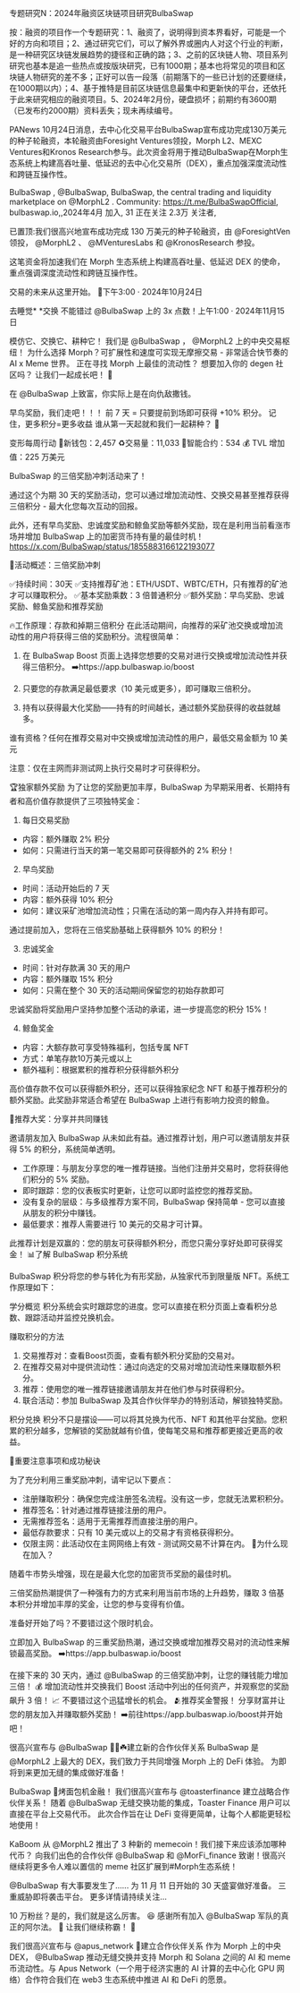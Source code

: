 专题研究N：2024年融资区块链项目研究BulbaSwap



按：融资的项目作一个专题研究：1、融资了，说明得到资本界看好，可能是一个好的方向和项目；2、通过研究它们，可以了解外界或圈内人对这个行业的判断，是一种研究区块链发展趋势的捷径和正确的路；3、之前的区块链人物、项目系列研究也基本是追一些热点或按版块研究，已有1000期；基本也将常见的项目和区块链人物研究的差不多；正好可以告一段落（前期落下的一些已计划的还要继续，在1000期以内）；4、基于推特是目前区块链信息最集中和更新快的平台，还依托于此来研究相应的融资项目。5、2024年2月份，硬盘损坏；前期约有3600期（已发布约2000期）资料丢失；现未再续编号。

PANews 10月24日消息，去中心化交易平台BulbaSwap宣布成功完成130万美元的种子轮融资，本轮融资由Foresight Ventures领投，Morph L2、MEXC Ventures和Kronos Research参与。此次资金将用于推动BulbaSwap在Morph生态系统上构建高吞吐量、低延迟的去中心化交易所（DEX），重点加强深度流动性和跨链互操作性。

BulbaSwap
,
@BulbaSwap,
BulbaSwap, the central trading and liquidity marketplace on 
@MorphL2
.
Community: https://t.me/BulbaSwapOfficial,
bulbaswap.io,,2024年4月 加入,
31 正在关注
2.3万 关注者,


已置顶:我们很高兴地宣布成功完成 130 万美元的种子轮融资，由
@ForesightVen
领投， 
@MorphL2
 、 
@MVenturesLabs
和
@KronosResearch
参投。

这笔资金将加速我们在 Morph 生态系统上构建高吞吐量、低延迟 DEX 的使命，重点强调深度流动性和跨链互操作性。

交易的未来从这里开始。 🐨下午3:00 · 2024年10月24日

去睡觉*
*交换
不能错过
@BulbaSwap
上的 3x 点数！上午1:00 · 2024年11月15日

模仿它、交换它、耕种它！
我们是
@BulbaSwap
 ， 
@MorphL2
上的中央交易枢纽！
为什么选择 Morph？可扩展性和速度可实现无摩擦交易 - 非常适合快节奏的 AI x Meme 世界。
正在寻找 Morph 上最佳的流动性？
想要加入你的 degen 社区吗？
让我们一起成长吧！ 🤝

在
@BulbaSwap
上致富，你实际上是在向仇敌撒钱。

早鸟奖励，我们走吧！！！
前 7 天 = 只要提前到场即可获得 +10% 积分。
记住，更多积分=更多收益
谁从第一天起就和我们一起耕种？ 🐥

变形每周行动
🐨新钱包：2,457
♻️交易量：11,033
📝智能合约：534
💰 TVL 增加值：225 万美元

BulbaSwap 的三倍奖励冲刺活动来了！

通过这个为期 30 天的奖励活动，您可以通过增加流动性、交换交易甚至推荐获得三倍积分 - 最大化您每次互动的回报。

此外，还有早鸟奖励、忠诚度奖励和鲸鱼奖励等额外奖励，现在是利用当前看涨市场并增加 BulbaSwap 上的加密货币持有量的最佳时机！
https://x.com/BulbaSwap/status/1855883166122193077 

🎉活动概述：三倍奖励冲刺

✅持续时间：30天
✅支持推荐矿池：ETH/USDT、WBTC/ETH，只有推荐的矿池才可以赚取积分。
✅基本奖励乘数：3 倍普通积分
✅额外奖励：早鸟奖励、忠诚奖励、鲸鱼奖励和推荐奖励

🔥工作原理：存款和掉期三倍积分
在此活动期间，向推荐的采矿池交换或增加流动性的用户将获得三倍的奖励积分。流程很简单：

1. 在 BulbaSwap Boost 页面上选择您想要的交易对进行交换或增加流动性并获得三倍积分。
➡️https://app.bulbaswap.io/boost

2. 只要您的存款满足最低要求（10 美元或更多），即可赚取三倍积分。

3. 持有以获得最大化奖励——持有的时间越长，通过额外奖励获得的收益就越多。

谁有资格？任何在推荐交易对中交换或增加流动性的用户，最低交易金额为 10 美元

注意：仅在主网而非测试网上执行交易时才可获得积分。

🏆独家额外奖励
为了让您的奖励更加丰厚，BulbaSwap 为早期采用者、长期持有者和高价值存款提供了三项独特奖金：

1. 每日交易奖励
- 内容：额外赚取 2% 积分
- 如何：只需进行当天的第一笔交易即可获得额外的 2% 积分！

2. 早鸟奖励
- 时间：活动开始后的 7 天
- 内容：额外获得 10% 
积分
- 如何：建议采矿池增加流动性；只需在活动的第一周内存入并持有即可。

通过提前加入，您将在三倍奖励基础上获得额外 10% 的积分！

3. 忠诚奖金
- 时间：针对存款满 30 天的用户
- 内容：额外赚取 15% 积分
- 如何：只需在整个 30 天的活动期间保留您的初始存款即可

忠诚奖励将奖励用户坚持参加整个活动的承诺，进一步提高您的积分 15%！

4. 鲸鱼奖金
- 内容：大额存款可享受特殊福利，包括专属 NFT
- 方式：单笔存款10万美元或以上
- 额外福利：根据累积的推荐积分获得额外积分

高价值存款不仅可以获得额外积分，还可以获得独家纪念 NFT 和基于推荐积分的额外奖励。此奖励非常适合希望在 BulbaSwap 上进行有影响力投资的鲸鱼。

🤝推荐大奖：分享并共同赚钱

邀请朋友加入 BulbaSwap 从未如此有益。通过推荐计划，用户可以邀请朋友并获得 5% 的积分，系统简单透明。

- 工作原理：与朋友分享您的唯一推荐链接。当他们注册并交易时，您将获得他们积分的 5% 奖励。
- 即时跟踪：您的仪表板实时更新，让您可以即时监控您的推荐奖励。
- 没有复杂的层级：与多级推荐方案不同，BulbaSwap 保持简单 - 您可以直接从朋友的积分中赚钱。
- 最低要求：推荐人需要进行 10 美元的交易才可计算。

此推荐计划是双赢的：您的朋友可获得额外积分，而您只需分享好处即可获得奖金！
📊了解 BulbaSwap 积分系统

BulbaSwap 积分将您的参与转化为有形奖励，从独家代币到限量版 NFT。系统工作原理如下：

学分概览
积分系统会实时跟踪您的进度。您可以直接在积分页面上查看积分总数、跟踪活动并监控兑换机会。

赚取积分的方法
1. 交易推荐对：查看Boost页面，查看有额外积分奖励的交易对。
2. 在推荐交易对中提供流动性：通过向选定的交易对增加流动性来赚取额外积分。
3. 推荐：使用您的唯一推荐链接邀请朋友并在他们参与时获得积分。
4. 联合活动：参加 BulbaSwap 及其合作伙伴举办的特别活动，解锁独特奖励。

积分兑换
积分不只是摆设——可以将其兑换为代币、NFT 和其他平台奖励。您积累的积分越多，您解锁的奖励就越有价值，使每笔交易和推荐都更接近更高的收益。

📝重要注意事项和成功秘诀

为了充分利用三重奖励冲刺，请牢记以下要点：

- 注册赚取积分：确保您完成注册签名流程。没有这一步，您就无法累积积分。
- 推荐签名：针对通过推荐链接注册的用户。
- 无需推荐签名：适用于无需推荐而直接注册的用户。
- 最低存款要求：只有 10 美元或以上的交易才有资格获得积分。
- 仅限主网：此活动仅在主网网络上有效 - 测试网交易不计算在内。
🚀为什么现在加入？

随着牛市势头增强，现在是最大化您的加密货币奖励的最佳时机。

三倍奖励热潮提供了一种强有力的方式来利用当前市场的上升趋势，赚取 3 倍基本积分并增加丰厚的奖金，让您的参与变得有价值。

准备好开始了吗？不要错过这个限时机会。

立即加入 BulbaSwap 的三重奖励热潮，通过交换或增加推荐交易对的流动性来解锁最高奖励。
➡️https://app.bulbaswap.io/boost

在接下来的 30 天内，通过
@BulbaSwap
的三倍奖励冲刺，让您的赚钱能力增加三倍！ 💰
增加流动性并交换我们 Boost 活动中列出的任何资产，并观察您的奖励飙升 3 倍！ 📈
不要错过这个迅猛增长的机会。
🫂推荐奖金警报！
分享财富并让您的朋友加入并赚取额外奖励！
➡️前往https://app.bulbaswap.io/boost并开始吧！

很高兴宣布与
@BulbaSwap
 🍞💚☘️建立新的合作伙伴关系
BulbaSwap 是
@MorphL2
上最大的 DEX，我们致力于共同增强 Morph 上的 DeFi 体验。
为即将到来更加无缝的集成做好准备！

BulbaSwap 🍞烤面包机金融！
我们很高兴宣布与
@toasterfinance
建立战略合作伙伴关系！
随着
@BulbaSwap
无缝交换功能的集成，Toaster Finance 用户可以直接在平台上交易代币。
此次合作旨在让 DeFi 变得更简单，让每个人都能更轻松地使用！

KaBoom 从
@MorphL2
推出了 3 种新的 memecoin！我们接下来应该添加哪种代币？
向我们出色的合作伙伴
@BulbaSwap
和
@MorFi_finance
致谢！很高兴继续将更多令人难以置信的 meme 社区扩展到#Morph生态系统！

@BulbaSwap
有大事要发生了......
为 11 月 11 日开始的 30 天盛宴做好准备。
三重威胁即将袭击平台。
更多详情请持续关注…

10 万粉丝？是的，我们就是这么厉害。 😆
感谢所有加入
@BulbaSwap
军队的真正的阿尔法。 🥳
让我们继续称霸！ 🚀

我们很高兴宣布与
@apus_network
 🤝建立合作伙伴关系
作为 Morph 上的中央 DEX， 
@BulbaSwap
推动无缝交换并支持 Morph 和 Solana 之间的 AI 和 meme 币流动性。与 Apus Network（一个用于经济实惠的 AI 计算的去中心化 GPU 网络）合作符合我们在 web3 生态系统中推进 AI 和 DeFi 的愿景。